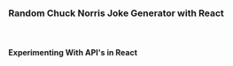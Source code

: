 <h3>Random Chuck Norris Joke Generator with React</h3>
<br>

<h4> Experimenting With API's in React</h4>
